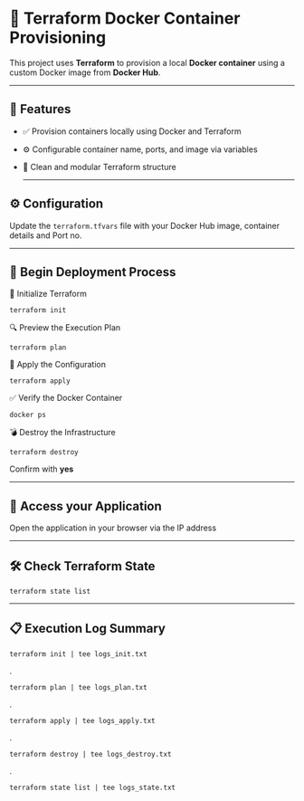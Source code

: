 # 🚀 Terraform Docker Container Provisioning

This project uses **Terraform** to provision a local **Docker container** using a custom Docker image from **Docker Hub**.

  ---

## 🔧 Features
- ✅ Provision containers locally using Docker and Terraform
- ⚙️ Configurable container name, ports, and image via variables
- 📝 Clean and modular Terraform structure

  ---

## ⚙️ Configuration
Update the `terraform.tfvars` file with your Docker Hub image, container details and Port no.

  ---

## 🚀 Begin Deployment Process
🧱 Initialize Terraform
 
    terraform init
  
🔍 Preview the Execution Plan
  
    terraform plan
  
🚀 Apply the Configuration
  
    terraform apply
  
✅ Verify the Docker Container
  
    docker ps
  
💣 Destroy the Infrastructure

    terraform destroy

  Confirm with **yes**

   ---
## 🚀 Access your Application
Open the application in your browser via the IP address

   ---
## 🛠️ Check Terraform State
    terraform state list
   ---
## 📋 Execution Log Summary
    terraform init | tee logs_init.txt
.

    terraform plan | tee logs_plan.txt
.

    terraform apply | tee logs_apply.txt
.

    terraform destroy | tee logs_destroy.txt
.

    terraform state list | tee logs_state.txt
    
    
